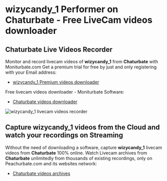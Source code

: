 # wizycandy_1 Performer on Chaturbate - Free LiveCam videos downloader

## Chaturbate Live Videos Recorder

Monitor and record livecam videos of **wizycandy_1** from **Chaturbate** with Moniturbate.com
Get a premium trial for free by just and only registering with your Email address:
* [wizycandy_1 Premium videos downloader](https://moniturbate.com/request-demo-licence-key.html)

Free livecam videos downloader - Moniturbate Software:
* [Chaturbate videos downloader](https://moniturbate.com/moniturbate-download-software.html)

![wizycandy_1 livecam videos recorder](https://peachurnet.com/templates/moniturbate-software.png)


## Capture wizycandy_1 videos from the Cloud and watch your recordings on Streaming

Without the need of downloading a software, capture **wizycandy_1** livecam videos from **Chaturbate** 100% online.
Watch Livecam archives from **Chaturbate** unlimitedly from thousands of existing recordings, only on Peachurbate.com and its websites network:
* [Chaturbate videos archives](https://peachurnet.com/)